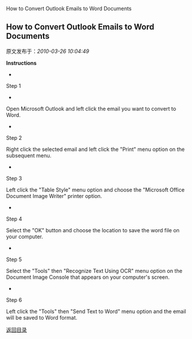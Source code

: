 How to Convert Outlook Emails to Word Documents
## How to Convert Outlook Emails to Word Documents

 原文发布于：*2010-03-26 10:04:49*

**Instructions**

- 
Step 1

- 
Open Microsoft Outlook and left click the email you want to
convert to Word.

- 
Step 2

Right click the selected email and left click the "Print" menu
option on the subsequent menu.

- 
Step 3

Left click the "Table Style" menu option and choose the
"Microsoft Office Document Image Writer" printer option.

- 
Step 4

Select the "OK" button and choose the location to save the word
file on your computer.

- 
Step 5

Select the "Tools" then "Recognize Text Using OCR" menu option
on the Document Image Console that appears on your computer's
screen.

- 
Step 6

Left click the "Tools" then "Send Text to Word" menu option and
the email will be saved to Word format.

[返回目录](index.html)
